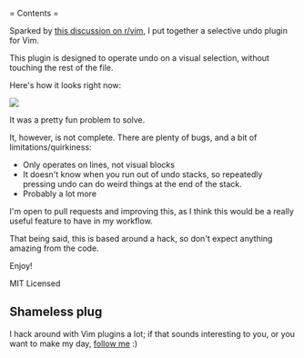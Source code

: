 = Contents =

Sparked by [this discussion on r/vim](http://www.reddit.com/r/vim/comments/26d7te/which_is_a_useful_feature_you_found_in_a_nonvim/), I put together a selective undo plugin for Vim.

This plugin is designed to operate undo on a visual selection, without touching the rest of the file.

Here's how it looks right now:

<img src='http://jaxbot.me/pics/vim/selective-undo-vim.gif'>

It was a pretty fun problem to solve.

It, however, is not complete. There are plenty of bugs, and a bit of limitations/quirkiness:

* Only operates on lines, not visual blocks
* It doesn't know when you run out of undo stacks, so repeatedly pressing undo can do weird things at the end of the stack.
* Probably a lot more

I'm open to pull requests and improving this, as I think this would be a really useful feature to have in my workflow.

That being said, this is based around a hack, so don't expect anything amazing from the code.

Enjoy!

MIT Licensed

## Shameless plug

I hack around with Vim plugins a lot; if that sounds interesting to you, or you want to make my day, [follow me](https://github.com/jaxbot) :)

